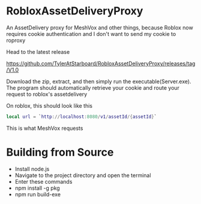 # RobloxAssetDeliveryProxy
An AssetDelivery proxy for MeshVox and other things, because Roblox now requires cookie authentication and I don't want to send my cookie to roproxy

Head to the latest release

https://github.com/TylerAtStarboard/RobloxAssetDeliveryProxy/releases/tag/V1.0

Download the zip, extract, and then simply run the executable(Server.exe).
The program should automatically retrieve your cookie and route your request to roblox's assetdelivery

On roblox, this should look like this
```lua
local url = `http://localhost:8080/v1/assetId/{assetId}`
```
This is what MeshVox requests


# Building from Source

- Install node.js
- Navigate to the project directory and open the terminal
- Enter these commands
- npm install -g pkg
- npm run build-exe
